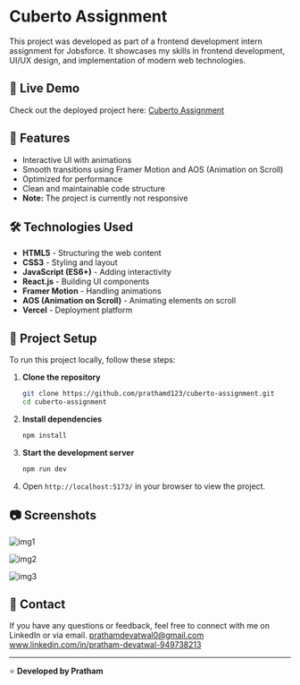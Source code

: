 # Cuberto Assignment

This project was developed as part of a frontend development intern assignment for Jobsforce. It showcases my skills in frontend development, UI/UX design, and implementation of modern web technologies.

## 🚀 Live Demo
Check out the deployed project here: [Cuberto Assignment](https://cuberto-assignment.vercel.app/)

## 📌 Features
- Interactive UI with animations
- Smooth transitions using Framer Motion and AOS (Animation on Scroll)
- Optimized for performance
- Clean and maintainable code structure
- **Note:** The project is currently not responsive

## 🛠️ Technologies Used
- **HTML5** - Structuring the web content
- **CSS3** - Styling and layout
- **JavaScript (ES6+)** - Adding interactivity
- **React.js** - Building UI components
- **Framer Motion** - Handling animations
- **AOS (Animation on Scroll)** - Animating elements on scroll
- **Vercel** - Deployment platform

## 📂 Project Setup
To run this project locally, follow these steps:

1. **Clone the repository**
   ```sh
   git clone https://github.com/prathamd123/cuberto-assignment.git
   cd cuberto-assignment
   ```

2. **Install dependencies**
   ```sh
   npm install
   ```

3. **Start the development server**
   ```sh
   npm run dev
   ```

4. Open `http://localhost:5173/` in your browser to view the project.

## 📷 Screenshots
![img1](https://github.com/user-attachments/assets/98beac6e-8999-4ff0-a0e5-7ffd2d70ec26)

![img2](https://github.com/user-attachments/assets/f805872f-7453-49fd-b4b9-586aef995fc4)

![img3](https://github.com/user-attachments/assets/7b01b1ff-4b20-40d7-b83d-eb85dd5974b7)


## 📩 Contact
If you have any questions or feedback, feel free to connect with me on LinkedIn or via email.
prathamdevatwal0@gmail.com
www.linkedin.com/in/pratham-devatwal-949738213



---
⭐ **Developed by Pratham**

